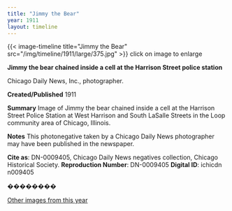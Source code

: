 ```yaml
---
title: "Jimmy the Bear"
year: 1911
layout: timeline
---
```


{{< image-timeline title="Jimmy the Bear" src="/img/timeline/1911/large/375.jpg" >}}
click on image to enlarge

__**Jimmy the bear chained inside a cell at the Harrison Street police station**__

Chicago Daily News, Inc., photographer.

**Created/Published**
1911

**Summary**
Image of Jimmy the bear chained inside a cell at the Harrison Street Police Station at West Harrison and South LaSalle Streets in the Loop community area of Chicago, Illinois.

**Notes**
This photonegative taken by a Chicago Daily News photographer may have been published in the newspaper.

__Cite as__: DN-0009405, Chicago Daily News negatives collection, Chicago Historical Society.
__Reproduction Number__: DN-0009405
__Digital ID__: ichicdn n009405

��������  

[Other images from this year](/historical/timeline/1911)